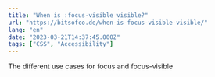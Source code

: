 ```yaml
---
title: "When is :focus-visible visible?"
url: "https://bitsofco.de/when-is-focus-visible-visible/"
lang: "en"
date: "2023-03-21T14:37:45.000Z"
tags: ["CSS", "Accessibility"]
---
```


The different use cases for focus and focus-visible
